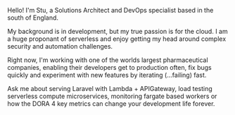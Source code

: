 Hello! I'm Stu, a Solutions Architect and DevOps specialist based in the south of England.

My background is in development, but my true passion is for the cloud. I am a huge proponant of serverless and enjoy getting my head around complex security and automation challenges.

Right now, I'm working with one of the worlds largest pharmaceutical companies, enabling their developers get to production often, fix bugs quickly and experiment with new features by iterating (...failing) fast.

Ask me about serving Laravel with Lambda + APIGateway, load testing serverless compute microservices, monitoring fargate based workers or how the DORA 4 key metrics can change your development life forever.
